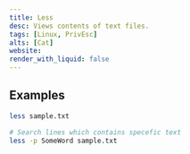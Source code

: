 ```yaml
---
title: Less
desc: Views contents of text files.
tags: [Linux, PrivEsc]
alts: [Cat]
website:
render_with_liquid: false
---
```


## Examples

```sh
less sample.txt

# Search lines which contains specefic text
less -p SomeWord sample.txt
```